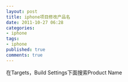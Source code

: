 ```yaml
---
layout: post
title: iphone项目修改产品名
date: 2011-10-27 06:28
categories:
- iphone
tags:
- iphone
published: true
comments: true
---
```

在Targets，Build Settings下面搜索Product Name
